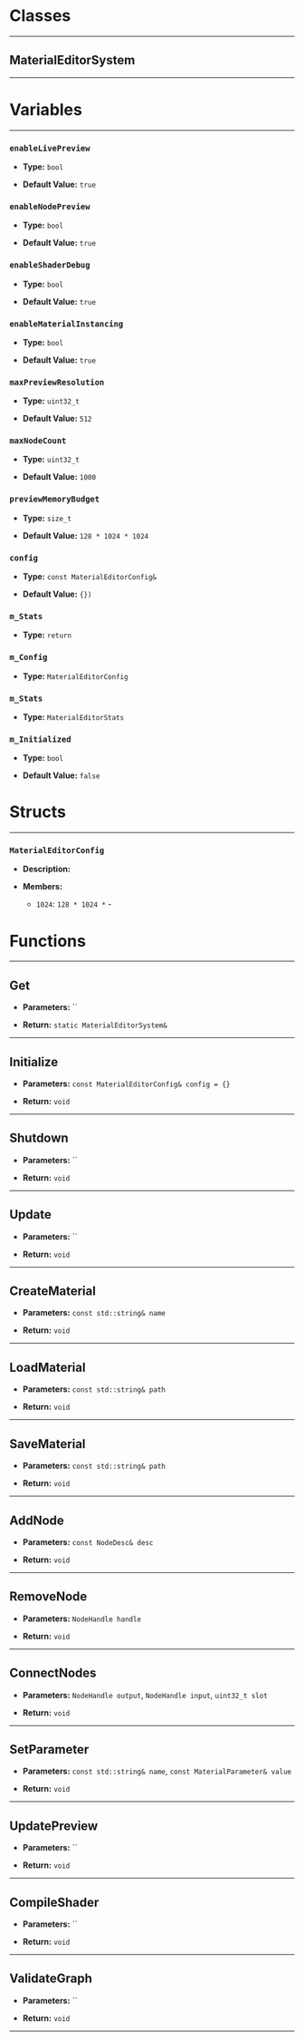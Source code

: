 # Classes
---

## MaterialEditorSystem
---




# Variables
---

### `enableLivePreview`

- **Type:** `bool`

- **Default Value:** `true`



### `enableNodePreview`

- **Type:** `bool`

- **Default Value:** `true`



### `enableShaderDebug`

- **Type:** `bool`

- **Default Value:** `true`



### `enableMaterialInstancing`

- **Type:** `bool`

- **Default Value:** `true`



### `maxPreviewResolution`

- **Type:** `uint32_t`

- **Default Value:** `512`



### `maxNodeCount`

- **Type:** `uint32_t`

- **Default Value:** `1000`



### `previewMemoryBudget`

- **Type:** `size_t`

- **Default Value:** `128 * 1024 * 1024`



### `config`

- **Type:** `const MaterialEditorConfig&`

- **Default Value:** `{})`



### `m_Stats`

- **Type:** `return`



### `m_Config`

- **Type:** `MaterialEditorConfig`



### `m_Stats`

- **Type:** `MaterialEditorStats`



### `m_Initialized`

- **Type:** `bool`

- **Default Value:** `false`




# Structs
---

### `MaterialEditorConfig`

- **Description:** 

- **Members:**

  - `1024`: `128 * 1024 *` - 




# Functions
---

## Get



- **Parameters:** ``

- **Return:** `static MaterialEditorSystem&`

---

## Initialize



- **Parameters:** `const MaterialEditorConfig& config = {}`

- **Return:** `void`

---

## Shutdown



- **Parameters:** ``

- **Return:** `void`

---

## Update



- **Parameters:** ``

- **Return:** `void`

---

## CreateMaterial



- **Parameters:** `const std::string& name`

- **Return:** `void`

---

## LoadMaterial



- **Parameters:** `const std::string& path`

- **Return:** `void`

---

## SaveMaterial



- **Parameters:** `const std::string& path`

- **Return:** `void`

---

## AddNode



- **Parameters:** `const NodeDesc& desc`

- **Return:** `void`

---

## RemoveNode



- **Parameters:** `NodeHandle handle`

- **Return:** `void`

---

## ConnectNodes



- **Parameters:** `NodeHandle output`, `NodeHandle input`, `uint32_t slot`

- **Return:** `void`

---

## SetParameter



- **Parameters:** `const std::string& name`, `const MaterialParameter& value`

- **Return:** `void`

---

## UpdatePreview



- **Parameters:** ``

- **Return:** `void`

---

## CompileShader



- **Parameters:** ``

- **Return:** `void`

---

## ValidateGraph



- **Parameters:** ``

- **Return:** `void`

---
